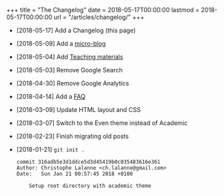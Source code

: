 +++
title = "The Changelog"
date = 2018-05-17T00:00:00
lastmod = 2018-05-17T00:00:00
url = "/articles/changelog/"
+++

* [2018-05-17] Add a Changelog (this page)
* [2018-05-09] Add a [micro-blog](/micro/)
* [2018-05-04] Add [Teaching materials](/teaching/)
* [2018-05-03] Remove Google Search
* [2018-04-30] Remove Google Analytics
* [2018-04-14] Add a [FAQ](/how-i-do/)
* [2018-03-09] Update HTML layout and CSS
* [2018-03-07] Switch to the Even theme instead of Academic
* [2018-02-23] Finish migrating old posts
* [2018-01-21] `git init .`

    ```
    commit 316adb5e3d1ddce5d3d45419b0c035483616e361
    Author: Christophe Lalanne <ch.lalanne@gmail.com>
    Date:   Sun Jan 21 00:57:45 2018 +0100

        Setup root directory with academic theme
    ```
